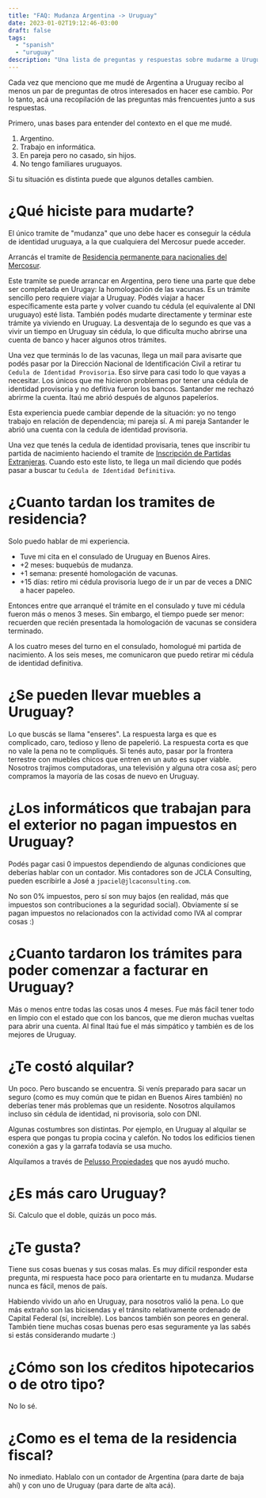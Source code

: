 ```yaml
---
title: "FAQ: Mudanza Argentina -> Uruguay"
date: 2023-01-02T19:12:46-03:00
draft: false
tags:
  - "spanish"
  - "uruguay"
description: "Una lista de preguntas y respuestas sobre mudarme a Uruguay"
---
```


Cada vez que menciono que me mudé de Argentina a Uruguay recibo al menos un par de preguntas de otros interesados en hacer ese cambio. Por lo tanto, acá una recopilación de las preguntas más frencuentes junto a sus respuestas.

Primero, unas bases para entender del contexto en el que me mudé. 

1. Argentino.
2. Trabajo en informática.
3. En pareja pero no casado, sin hijos.
4. No tengo familiares uruguayos.

Si tu situación es distinta puede que algunos detalles cambien.

# ¿Qué hiciste para mudarte?

El único tramite de "mudanza" que uno debe hacer es conseguir la cédula de identidad uruguaya, a la que cualquiera del Mercosur puede acceder.

Arrancás el tramite de [Residencia permanente para nacionalies del Mercosur](https://www.gub.uy/tramites/residencia-permanente-nacionales-mercosur-estados-parte-asociados-extranjeros-familiares-uruguayos).

Este tramite se puede arrancar en Argentina, pero tiene una parte que debe ser completada en Urugay: la homologación de las vacunas. Es un trámite sencillo pero requiere viajar a Uruguay. Podés viajar a hacer específicamente esta parte y volver cuando tu cédula (el equivalente al DNI uruguayo) esté lista. También podés mudarte directamente y terminar este trámite ya viviendo en Uruguay. La desventaja de lo segundo es que vas a vivir un tiempo en Uruguay sin cédula, lo que dificulta mucho abrirse una cuenta de banco y hacer algunos otros trámites. 

Una vez que terminás lo de las vacunas, llega un mail para avisarte que podés pasar por la Dirección Nacional de Identificación Civil a retirar tu `Cedula de Identidad Provisoria`. Eso sirve para casi todo lo que vayas a necesitar. Los únicos que me hicieron problemas por tener una cédula de identidad provisoria y no defitiva fueron los bancos. Santander me rechazó abrirme la cuenta. Itaú me abrió después de algunos papeleríos.

Esta experiencia puede cambiar depende de la situación: yo no tengo trabajo en relación de dependencia; mi pareja sí. A mi pareja Santander le abrió una cuenta con la cedula de identidad provisoria.

Una vez que tenés la cedula de identidad provisaria, tenes que inscribir tu partida de nacimiento haciendo el tramite de [Inscripción de Partidas Extranjeras](https://www.gub.uy/tramites/inscripcion-partidas-extranjeras). Cuando esto este listo, te llega un mail diciendo que podés pasar a buscar tu `Cedula de Identidad Definitiva`.

# ¿Cuanto tardan los tramites de residencia?

Solo puedo hablar de mi experiencia. 

- Tuve mi cita en el consulado de Uruguay en Buenos Aires.
- +2 meses: buquebús de mudanza.
- +1 semana: presenté homologación de vacunas.
- +15 días: retiro mi cédula provisoria luego de ir un par de veces a DNIC a hacer papeleo.

Entonces entre que arranqué el trámite en el consulado y tuve mi cédula fueron más o menos 3 meses. Sin embargo, el tiempo puede ser menor: recuerden que recién presentada la homologación de vacunas se considera terminado.

A los cuatro meses del turno en el consulado, homologué mi partida de nacimiento.
A los seis meses, me comunicaron que puedo retirar mi cédula de identidad definitiva.

# ¿Se pueden llevar muebles a Uruguay?

Lo que buscás se llama "enseres". La respuesta larga es que es complicado, caro, tedioso y lleno de papelerió. La respuesta corta es que no vale la pena no te compliqués. Si tenés auto, pasar por la frontera terrestre con muebles chicos que entren en un auto es super viable. Nosotros trajimos computadoras, una televisión y alguna otra cosa así; pero compramos la mayoría de las cosas de nuevo en Uruguay.

# ¿Los informáticos que trabajan para el exterior no pagan impuestos en Uruguay?

Podés pagar casi 0 impuestos dependiendo de algunas condiciones que deberías hablar con un contador. Mis contadores son de JCLA Consulting, pueden escribirle a José a `jpaciel@jlcaconsulting.com`. 

No son 0% impuestos, pero sí son muy bajos (en realidad, más que impuestos son contribuciones a la seguridad social). Obviamente sí se pagan impuestos no relacionados con la actividad como IVA al comprar cosas :)

# ¿Cuanto tardaron los trámites para poder comenzar a facturar en Uruguay?

Más o menos entre todas las cosas unos 4 meses. Fue más fácil tener todo en limpio con el estado que con los bancos, que me dieron muchas vueltas para abrir una cuenta. Al final Itaú fue el más simpático y también es de los mejores de Uruguay. 

# ¿Te costó alquilar?

Un poco. Pero buscando se encuentra. Si venís preparado para sacar un seguro (como es muy común que te pidan en Buenos Aires también) no deberías tener más problemas que un residente. Nosotros alquilamos incluso sin cédula de identidad, ni provisoria, solo con DNI. 

Algunas costumbres son distintas. Por ejemplo, en Uruguay al alquilar se espera que pongas tu propia cocina y calefón. No todos los edificios tienen conexión a gas y la garrafa todavía se usa mucho.

Alquilamos a través de [Pelusso Propiedades](https://www.instagram.com/pelussopropiedades/) que nos ayudó mucho.

# ¿Es más caro Uruguay?

Sí. Calculo que el doble, quizás un poco más. 

# ¿Te gusta?

Tiene sus cosas buenas y sus cosas malas. Es muy difícil responder esta pregunta, mi respuesta hace poco para orientarte en tu mudanza. Mudarse nunca es fácil, menos de país.

Habiendo vivido un año en Uruguay, para nosotros valió la pena. Lo que más extraño son las bicisendas y el tránsito relativamente ordenado de Capital Federal (sí, increíble). Los bancos también son peores en general. También tiene muchas cosas buenas pero esas seguramente ya las sabés si estás considerando mudarte :)


# ¿Cómo son los cŕeditos hipotecarios o de otro tipo?

No lo sé.

# ¿Como es el tema de la residencia fiscal?

No inmediato. Hablalo con un contador de Argentina (para darte de baja ahí) y con uno de Uruguay (para darte de alta acá).
